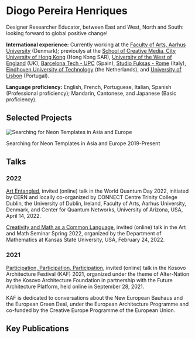 # Diogo Pereira Henriques 

Designer Researcher Educator, between East and West, North and South: looking forward to global positive change! 

**International experience:** Currently working at the [Faculty of Arts, Aarhus University](https://international.au.dk) (Denmark); previoulys at the [School of Creative Media, City University of Hong Kong](https://www.scm.cityu.edu.hk) (Hong Kong SAR), [University of the West of England](https://www.uwe.ac.uk) (UK), [Barcelona Tech - UPC](https://www.upc.edu/en) (Spain), [Studio Fuksas - Rome](https://fuksas.com) (Italy), [Eindhoven University of Technology](https://www.tue.nl/en/) (the Netherlands), and [University of Lisbon](https://www.ulisboa.pt/en) (Portugal). 



**Language proficiency:** English, French, Portuguese, Italian, Spanish (Professional proficiency); Mandarin, Cantonese, and Japanese (Basic proficiency).


## Selected Projects

![Searching for Neon Templates in Asia and Europe](https://user-images.githubusercontent.com/51691883/164209845-91eeb1b0-e9b5-4276-b82f-2e985d3b774d.jpg)

Searching for Neon Templates in Asia and Europe 2019-Present


## Talks

### 2022

[Art Entangled](https://cqn-erc.org/world-quantum-day/), invited (online) talk in the World Quantum Day 2022, initiated by CERN and locally co-organized by CONNECT Centre Trinity College Dublin, the University of Dublin, Ireland, Faculty of Arts, Aarhus University, Denmark, and Center for Quantum Networks, University of Arizona, USA, April 14, 2022.

[Creativity and Math as a Common Language](https://www.math.ksu.edu/research/artmathfiles/s22g_diogo_pereira_henriques.html), invited (online) talk in the Art and Math Seminar Spring 2022, organized by the Department of Mathematics at Kansas State University, USA, February 24, 2022.

### 2021

[Participation, Participation, Participation](https://kosovoarchitecture.com/diogo-pereira-henriques/), invited (online) talk in the Kosovo Architecture Festival (KAF) 2021, organized under the theme of Alter-Nation by the Kosovo Architecture Foundation in partnership with the Future Architecture Platform, held online in September 28, 2021. 

KAF is dedicated to conversations about the New European Bauhaus and the European Green Deal, under the European Architecture Programme and co-funded by the Creative Europe Programme of the European Union. 



## Key Publications





